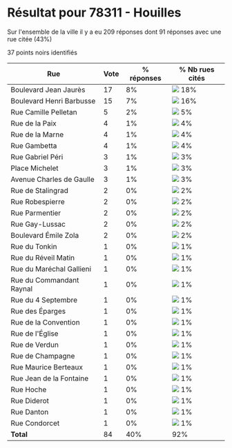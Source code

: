 # Résultat pour 78311 - Houilles

Sur l'ensemble de la ville il y a eu 209 réponses dont 91 réponses avec une rue citée (43%)

37 points noirs identifiés

| Rue | Vote | % réponses | % Nb rues cités|
|-----|------|------------|----------------|
| Boulevard Jean Jaurès | 17 | 8% | <img src="../../img/bar_18.gif" />&nbsp;18%|
| Boulevard Henri Barbusse | 15 | 7% | <img src="../../img/bar_16.gif" />&nbsp;16%|
| Rue Camille Pelletan | 5 | 2% | <img src="../../img/bar_5.gif" />&nbsp;5%|
| Rue de la Paix | 4 | 1% | <img src="../../img/bar_4.gif" />&nbsp;4%|
| Rue de la Marne | 4 | 1% | <img src="../../img/bar_4.gif" />&nbsp;4%|
| Rue Gambetta | 4 | 1% | <img src="../../img/bar_4.gif" />&nbsp;4%|
| Rue Gabriel Péri | 3 | 1% | <img src="../../img/bar_3.gif" />&nbsp;3%|
| Place Michelet | 3 | 1% | <img src="../../img/bar_3.gif" />&nbsp;3%|
| Avenue Charles de Gaulle | 3 | 1% | <img src="../../img/bar_3.gif" />&nbsp;3%|
| Rue de Stalingrad | 2 | 0% | <img src="../../img/bar_2.gif" />&nbsp;2%|
| Rue Robespierre | 2 | 0% | <img src="../../img/bar_2.gif" />&nbsp;2%|
| Rue Parmentier | 2 | 0% | <img src="../../img/bar_2.gif" />&nbsp;2%|
| Rue Gay-Lussac | 2 | 0% | <img src="../../img/bar_2.gif" />&nbsp;2%|
| Boulevard Émile Zola | 2 | 0% | <img src="../../img/bar_2.gif" />&nbsp;2%|
| Rue du Tonkin | 1 | 0% | <img src="../../img/bar_1.gif" />&nbsp;1%|
| Rue du Réveil Matin | 1 | 0% | <img src="../../img/bar_1.gif" />&nbsp;1%|
| Rue du Maréchal Gallieni | 1 | 0% | <img src="../../img/bar_1.gif" />&nbsp;1%|
| Rue du Commandant Raynal | 1 | 0% | <img src="../../img/bar_1.gif" />&nbsp;1%|
| Rue du 4 Septembre | 1 | 0% | <img src="../../img/bar_1.gif" />&nbsp;1%|
| Rue des Éparges | 1 | 0% | <img src="../../img/bar_1.gif" />&nbsp;1%|
| Rue de la Convention | 1 | 0% | <img src="../../img/bar_1.gif" />&nbsp;1%|
| Rue de l'Église | 1 | 0% | <img src="../../img/bar_1.gif" />&nbsp;1%|
| Rue de Verdun | 1 | 0% | <img src="../../img/bar_1.gif" />&nbsp;1%|
| Rue de Champagne | 1 | 0% | <img src="../../img/bar_1.gif" />&nbsp;1%|
| Rue Maurice Berteaux | 1 | 0% | <img src="../../img/bar_1.gif" />&nbsp;1%|
| Rue Jean de la Fontaine | 1 | 0% | <img src="../../img/bar_1.gif" />&nbsp;1%|
| Rue Hoche | 1 | 0% | <img src="../../img/bar_1.gif" />&nbsp;1%|
| Rue Diderot | 1 | 0% | <img src="../../img/bar_1.gif" />&nbsp;1%|
| Rue Danton | 1 | 0% | <img src="../../img/bar_1.gif" />&nbsp;1%|
| Rue Condorcet | 1 | 0% | <img src="../../img/bar_1.gif" />&nbsp;1%|
| **Total** | 84 | 40% | 92%|
